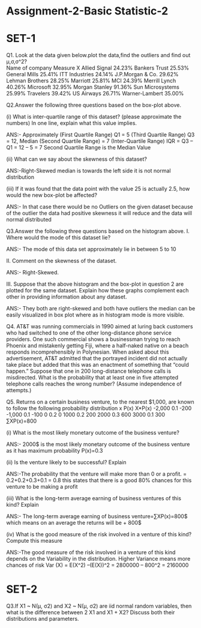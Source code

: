 # Assignment-2-Basic Statistic-2
# SET-1
Q1. Look at the data given below.plot the data,find the outliers and find out μ,σ,σ^2?	
Name of company     Measure X
Allied Signal      	24.23%
Bankers Trust	      25.53%
General Mills	      25.41%
ITT Industries    	24.14%
J.P.Morgan & Co.	  29.62%
Lehman Brothers   	28.25%
Marriott	          25.81%
MCI               	24.39%
Merrill Lynch     	40.26%
Microsoft	          32.95%
Morgan Stanley	    91.36%
Sun Microsystems	  25.99%
Travelers	          39.42%
US Airways	        26.71%
Warner-Lambert    	35.00%

Q2.Answer the following three questions based on the box-plot above.

(i)	What is inter-quartile range of this dataset? (please approximate the numbers) In one line, explain what this value implies.

ANS:- Approximately (First Quartile Range) Q1 = 5 (Third Quartile Range) Q3 = 12, Median (Second Quartile Range) = 7 (Inter-Quartile Range) IQR = Q3 – Q1 = 12 – 5 = 7 Second Quartile Range is the Median Value

(ii)	What can we say about the skewness of this dataset?

ANS:-Right-Skewed median is towards the left side it is not normal distribution

(iii)	If it was found that the data point with the value 25 is actually 2.5, how would the new box-plot be affected?

ANS:- In that case there would be no Outliers on the given dataset because of the outlier the data had positive skewness it will reduce and the data will normal distributed

Q3.Answer the following three questions based on the histogram above.
I.	Where would the mode of this dataset lie?

ANS:- The mode of this data set approximately lie in between 5 to 10  

II.	Comment on the skewness of the dataset.

ANS:- Right-Skewed.
	
III.	Suppose that the above histogram and the box-plot in question 2 are plotted for the same dataset. Explain how these graphs complement each other in providing information about any dataset. 

ANS:-  They both are right-skewed and both have outliers the median can be easily visualized in box plot where as in histogram mode is more visible.

Q4.	AT&T was running commercials in 1990 aimed at luring back customers who had switched to one of the other long-distance phone service providers. One such commercial shows a businessman trying to reach Phoenix and mistakenly getting Fiji, where a half-naked native on a beach responds incomprehensibly in Polynesian. When asked about this advertisement, AT&T admitted that the portrayed incident did not actually take place but added that this was an enactment of something that “could happen.” Suppose that one in 200 long-distance telephone calls is misdirected. What is the probability that at least one in five attempted telephone calls reaches the wrong number? (Assume independence of attempts.)

Q5.	Returns on a certain business venture, to the nearest $1,000, are known to follow the following probability distribution
  x	     P(x)        X*P(x)
-2,000	  0.1	      -200
-1,000	  0.1      	-100
0	        0.2	       0
1000	    0.2	      200
2000	    0.3	      600
3000	    0.1	      300
		         ∑XP(x)=800

(i)	What is the most likely monetary outcome of the business venture?

ANS:- 2000$ is the most likely monetary outcome of the business venture as it has maximum probability P(x)=0.3

(ii)	Is the venture likely to be successful? Explain

ANS:-The probability that the venture will make more than 0 or a profit.
= 0.2+0.2+0.3+0.1 = 0.8  this states that there is a good 80% chances for this venture to be making a profit

(iii)	What is the long-term average earning of business ventures of this kind? Explain

ANS:- The long-term average earning of business venture=∑XP(x)=800$ which means on an average the returns will be + 800$

(iv)	What is the good measure of the risk involved in a venture of this kind? Compute this measure

ANS:-The good measure of the risk involved in a venture of this kind depends on the Variability in the distribution. 
Higher Variance means more chances of risk Var (X) = E(X^2) –(E(X))^2 
= 2800000 – 800^2 = 2160000

# SET-2

Q3.If X1 ~ N(μ, σ2) and X2 ~ N(μ, σ2) are iid normal random variables, then what is the difference between 2 X1 and X1 + X2? Discuss both their distributions and parameters. 

